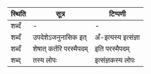 | स्थिति | सूत्र | टिप्पणी |
| ----- | ------- | ------ |
| शब्दँ | - | - |
| शब्दँ | उपदेशेऽजनुनासिक इत् | अँ-इत्यस्य इत्संज्ञा |
| शब्दँ | शेषात् कर्तरि परस्मैपदम् | इति परस्मैपदम् |
| शब्द् | तस्य लोपः | इत्संज्ञकस्य लोपः |
